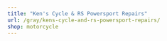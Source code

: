 ```yaml
---
title: "Ken's Cycle & RS Powersport Repairs"
url: /gray/kens-cycle-and-rs-powersport-repairs/
shop: motorcycle
---
```

